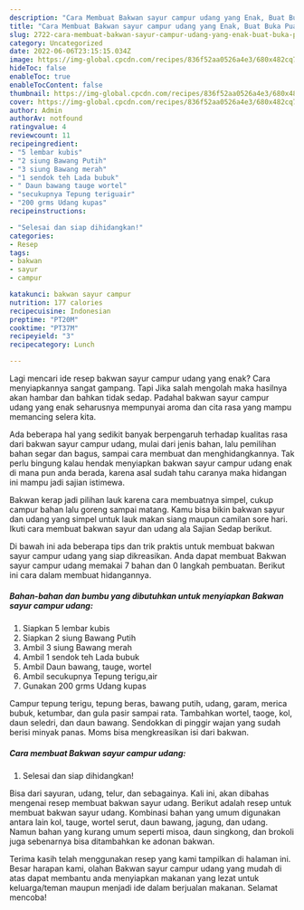 ```yaml
---
description: "Cara Membuat Bakwan sayur campur udang yang Enak, Buat Buka Puasa Enak Banget"
title: "Cara Membuat Bakwan sayur campur udang yang Enak, Buat Buka Puasa Enak Banget"
slug: 2722-cara-membuat-bakwan-sayur-campur-udang-yang-enak-buat-buka-puasa-enak-banget
category: Uncategorized
date: 2022-06-06T23:15:15.034Z
image: https://img-global.cpcdn.com/recipes/836f52aa0526a4e3/680x482cq70/bakwan-sayur-campur-udang-foto-resep-utama.jpg
hideToc: false
enableToc: true
enableTocContent: false
thumbnail: https://img-global.cpcdn.com/recipes/836f52aa0526a4e3/680x482cq70/bakwan-sayur-campur-udang-foto-resep-utama.jpg
cover: https://img-global.cpcdn.com/recipes/836f52aa0526a4e3/680x482cq70/bakwan-sayur-campur-udang-foto-resep-utama.jpg
author: Admin
authorAv: notfound
ratingvalue: 4
reviewcount: 11
recipeingredient:
- "5 lembar kubis"
- "2 siung Bawang Putih"
- "3 siung Bawang merah"
- "1 sendok teh Lada bubuk"
- " Daun bawang tauge wortel"
- "secukupnya Tepung teriguair"
- "200 grms Udang kupas"
recipeinstructions:

- "Selesai dan siap dihidangkan!"
categories:
- Resep
tags:
- bakwan
- sayur
- campur

katakunci: bakwan sayur campur 
nutrition: 177 calories
recipecuisine: Indonesian
preptime: "PT20M"
cooktime: "PT37M"
recipeyield: "3"
recipecategory: Lunch

---
```



Lagi mencari ide resep bakwan sayur campur udang yang enak? Cara menyiapkannya sangat gampang. Tapi Jika salah mengolah maka hasilnya akan hambar dan bahkan tidak sedap. Padahal bakwan sayur campur udang yang enak seharusnya mempunyai aroma dan cita rasa yang mampu memancing selera kita.


Ada beberapa hal yang sedikit banyak berpengaruh terhadap kualitas rasa dari bakwan sayur campur udang, mulai dari jenis bahan, lalu pemilihan bahan segar dan bagus, sampai cara membuat dan menghidangkannya. Tak perlu bingung kalau hendak menyiapkan bakwan sayur campur udang enak di mana pun anda berada, karena asal sudah tahu caranya maka hidangan ini mampu jadi sajian istimewa.

Bakwan kerap jadi pilihan lauk karena cara membuatnya simpel, cukup campur bahan lalu goreng sampai matang. Kamu bisa bikin bakwan sayur dan udang yang simpel untuk lauk makan siang maupun camilan sore hari. Ikuti cara membuat bakwan sayur dan udang ala Sajian Sedap berikut.


Di bawah ini ada beberapa tips dan trik praktis untuk membuat bakwan sayur campur udang yang siap dikreasikan. Anda dapat membuat Bakwan sayur campur udang memakai 7 bahan dan 0 langkah pembuatan. Berikut ini cara dalam membuat hidangannya.

<!--inarticleads1-->

##### Bahan-bahan dan bumbu yang dibutuhkan untuk menyiapkan Bakwan sayur campur udang:

1. Siapkan 5 lembar kubis
1. Siapkan 2 siung Bawang Putih
1. Ambil 3 siung Bawang merah
1. Ambil 1 sendok teh Lada bubuk
1. Ambil  Daun bawang, tauge, wortel
1. Ambil secukupnya Tepung terigu,air
1. Gunakan 200 grms Udang kupas


Campur tepung terigu, tepung beras, bawang putih, udang, garam, merica bubuk, ketumbar, dan gula pasir sampai rata. Tambahkan wortel, taoge, kol, daun seledri, dan daun bawang. Sendokkan di pinggir wajan yang sudah berisi minyak panas. Moms bisa mengkreasikan isi dari bakwan. 

<!--inarticleads2-->

##### Cara membuat Bakwan sayur campur udang:


1. Selesai dan siap dihidangkan!

Bisa dari sayuran, udang, telur, dan sebagainya. Kali ini, akan dibahas mengenai resep membuat bakwan sayur udang. Berikut adalah resep untuk membuat bakwan sayur udang. Kombinasi bahan yang umum digunakan antara lain kol, tauge, wortel serut, daun bawang, jagung, dan udang. Namun bahan yang kurang umum seperti misoa, daun singkong, dan brokoli juga sebenarnya bisa ditambahkan ke adonan bakwan. 

Terima kasih telah menggunakan resep yang kami tampilkan di halaman ini. Besar harapan kami, olahan Bakwan sayur campur udang yang mudah di atas dapat membantu anda menyiapkan makanan yang lezat untuk keluarga/teman maupun menjadi ide dalam berjualan makanan. Selamat mencoba!
